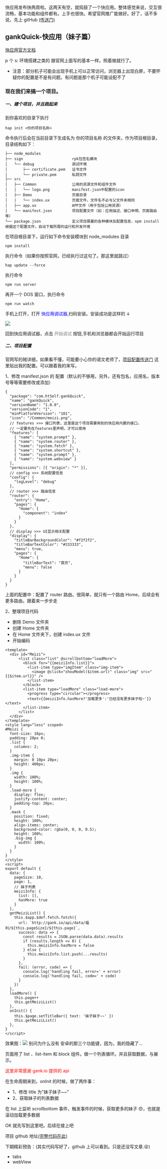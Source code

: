 快应用发布快两周啦。这两天有空，就捣鼓了一个快应用。整体感觉来说，交互很流畅，基本功能和组件都有。上手也很快。希望官网推广能做好。好了，话不多说，先上 gitHub [(传送门)](https://github.com/HOTAO/gankQuick)

## gankQuick-快应用（妹子篇）

[快应用官方文档](https://doc.quickapp.cn/)

p 个 s: 环境搭建之类的 跟官网上面写的基本一样。照着做就行了。

* 注意：部分机子可能会出现手机上可以正常访问，浏览器上出现白屏，不要怀疑你的配置是不是有问题。有问题是那个机子可能设配不了

### 现在我们来搞一个项目。

##### 一、建个项目，并且跑起来

到你喜欢的目录下执行

```
hap init <你的项目名称>
```

命令执行后会在当前目录下生成名为 你的项目名称 的文件夹，作为项目根目录，目录结构如下：

```
├── node_modules
├── sign                      rpk包签名模块
│   └── debug                 调试环境
│       ├── certificate.pem   证书文件
│       └── private.pem       私钥文件
├── src
│   ├── Common                公用的资源文件和组件文件
│   │   └── logo.png          manifest.json中配置的icon
│   ├── Demo                  页面目录
│   |   └── index.ux          页面文件，文件名不必与父文件夹相同
│   ├── app.ux                APP文件（用于包括公用资源）
│   └── manifest.json         项目配置文件（如：应用描述、接口申明、页面路由等）
└── package.json              定义项目需要的各种模块及配置信息，npm install根据这个配置文件，自动下载所需的运行和开发环境
```

在项目根目录下，运行如下命令安装模块到 node_modules 目录

```
npm install
```

执行命令（如果你按照官网，已经执行过这句了。那这里就跳过）

```
hap update --force
```

执行命令

```
npm run server
```

再开一个 DOS 窗口，执行命令

```
npm run watch
```

手机上打开，打开 <font color="blue">快应用调试器</font>,扫码安装。安装成功是这样的 ↓

![](https://doc.quickapp.cn/readme.png)

回到快应用调试器，点击 <font color="grey">开始调试</font> 按钮,手机和浏览器都会开始运行项目

##### 二、项目配置

官网写的贼详细，如果看不懂，可能要小心你的语文老师了，[项目配置传送门](https://doc.quickapp.cn/tutorial/getting-started/project-configuration.html)
这里贴出我的配置。可以跟着我的来写。

1、修改 manifest.json 的 配置（默认的不够用，另外，还有包名，应用名，版本号等等需要修改或添加）

```
{
  "package": "com.htSelf.gankQuick",
  "name": "gankQuick",
  "versionName": "1.0.0",
  "versionCode": "1",
  "minPlatformVersion": "101",
  "icon": "/Common/meizi.png",
  // features >>> 接口列表，这里是这个项目需要用到的快应用内置的接口。
  // 一定要先在features里声明，才可以使用
  "features": [
    { "name": "system.prompt" },
    { "name": "system.router" },
    { "name": "system.fetch" },
    { "name": "system.shortcut" },
    { "name": "system.prompt" },
    { "name": "system.webview" }
  ],
  "permissions": [{ "origin": "*" }],
  // config >>> 系统配置信息
  "config": {
    "logLevel": "debug"
  },
  // router >>> 路由信息
  "router": {
    "entry": "Home",
    "pages": {
      "Home": {
        "component": "index"
      }
    }
  },
  // display >>> UI显示相关配置
  "display": {
    "titleBarBackgroundColor": "#f2f2f2",
    "titleBarTextColor": "#333333",
    "menu": true,
    "pages": {
      "Home": {
        "titleBarText": "首页",
        "menu": false
      }
    }
  }
}
```

上面的配置中：配置了 router 路由。很简单，就只有一个路由 Home，后续会有更多路由。跟着来一步步走

2、整理项目代码

* 删除 Demo 文件夹
* 创建 Home 文件夹
* 在 Home 文件夹下，创建 index.ux 文件
* 开始编码

```
<template>
  <div id="Meizi">
      <list class="list" @scrollbottom="loadMore">
        <block for="{{meiziInfo.list}}">
          <list-item type="imgItem" class="img-item">
            <image @click="shouModel($item.url)" class="img" src="{{$item.url}}" />
          </list-item>
        </block>
        <list-item type="loadMore" class="load-more">
          <progress type="circular"></progress>
          <text>{{meiziInfo.hasMore?'加载更多':'已经没有更多妹子啦~'}}</text>
        </list-item>
      </list>
  </div>
</template>
<style lang="less" scoped>
#Meizi {
  font-size: 16px;
  padding: 20px 0;
  .list {
    columns: 2;
  }
  .img-item {
    margin: 0 10px 20px;
    height: 400px;
  }
  .img {
    width: 100%;
    height: 100%;
  }
  .load-more {
    display: flex;
    justify-content: center;
    padding-top: 20px;
  }
  .mask {
    position: fixed;
    height: 100%;
    align-items: center;
    background-color: rgba(0, 0, 0, 0.5);
    height: 100%;
    .big-img {
      width: 100%;
    }
  }
}
</style>
<script>
export default {
  data: {
    pageSize: 10,
    page: 1,
    // 妹子列表
    meiziInfo: {
      list: [],
      hasMore: true
    }
  },
  getMeiziList() {
    this.$app.$def.fetch.fetch({
      url: `http://gank.io/api/data/福利/${this.pageSize}/${this.page}`,
      success: data => {
        const results = JSON.parse(data.data).results
        if (results.length <= 0) {
          this.meiziInfo.hasMore = false
        } else {
          this.meiziInfo.list.push(...results)
        }
      },
      fail: (error, code) => {
        console.log('handling fail, error=' + error)
        console.log('handling fail, code=' + code)
      }
    })
  },
  loadMore() {
    this.page++
    this.getMeiziList()
  },
  onInit() {
    this.$page.setTitleBar({ text: '妹子妹子~~' })
    this.getMeiziList()
  },
}
</script>
```

效果图：![](https://user-gold-cdn.xitu.io/2018/3/29/1626fa9a61014d66?w=1080&h=2160&f=jpeg&s=192838)
别问为什么没有 安卓的那三个功能键，因为，我的隐藏了...

页面用了 list 、list-item 和 block 组件。做一个列表循环。并且获取数据，与展示。

<font color="red">这里非常感谢 gank.io 提供的 api</font>

在生命周期来到，onInit 的时候，做了两件事：

* 1、修改 title 为"妹子妹子~~"
* 2、获取妹子的列表数据

在 list 上监听 scrollbottom 事件，触发事件的时候，获取更多的妹子 😍，也就是 滚动加载更多数据

OK 就先写到这里吧。后续在接上吧

项目 github 地址[(完整代码在此)](https://github.com/HOTAO/gankQuick)

下期精彩预告：(其实代码写好了，github 上可以看到。只是还没写文章.😝)

* tabs
* webView
